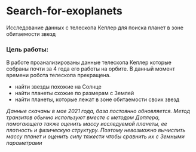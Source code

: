 # Search-for-exoplanets
Исследование данных с телескопа Кеплер для поиска планет в зоне обитаемости звезд 

### Цель работы:
В работе проанализированы данные телескопа Кеплер которые собраны почти за 4 года его работы на орбите. В данный момент времени робота телескопа прекращена.

- найти звезды похожие на Солнце
- найти планеты схожие по размерам с Землей
- найти планеты, которые лежат в зоне обитаемости своих звезд

_Данные скачаны в мае 2021 года, база постоянно обновляется. Метод транзитов обычно используют вместе с методом Доплера, помогающего также оценить массу исследуемой планеты, ее плотность и физическую структуру. Поэтому невозможно вычислить массу планет и оценить силу тяжести чтобы сравнить их с Земными параметрами_
